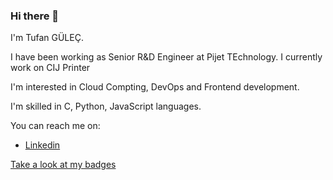 ### Hi there 👋

I'm Tufan GÜLEÇ. 

I have been working as Senior R&D Engineer at Pijet TEchnology. I currently work on CIJ Printer

I'm interested in Cloud Compting, DevOps and Frontend development. 

I'm skilled in C, Python, JavaScript languages. 

You can reach me on:

- [Linkedin](https://www.linkedin.com/in/gulectufan/ "Tufan GÜLEÇ - Linkedin page")

[Take a look at my badges](https://www.credly.com/users/gulectufan/badges "Tufan GÜLEÇ - Creedly")


<!--

- 🔭 I’m currently working on ...
- 🌱 I’m currently learning ...
- 👯 I’m looking to collaborate on ...
- 🤔 I’m looking for help with ...
- 💬 Ask me about ...
- 📫 How to reach me: ...
- 😄 Pronouns: ...
- ⚡ Fun fact: ...
-->
